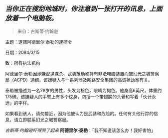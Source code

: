 ## _当你正在搜刮地城时，你注意到一张打开的讯息，上面放着一个电脑板。_

> 来自：古斯蒂·约翰逊

主题：逮捕阿德里尔·泰勒的逮捕令

日期：2084/3/15

致：所有执法机构

阿德里尔·泰勒因涉嫌密谋谋杀、武装抢劫和持有非法电脑装置而被幻光之城警察局（ACPD）通缉。该嫌疑人与一系列涉及网路安全集团的高调抢劫案有关。

泰勒被描述为一名28岁的男性，头发为棕色，眼睛为褐色。他身高6英尺，体重约175磅。该嫌疑人的手臂上有多个纹身，包括一个带翅膀的头骨和写着「伙计永远」的字样。

如果看到该人，请勿接近，因为他被认为是武装和危险的。任何有关他行踪的信息，请立即联系幻光之城警察局。

_古斯蒂·约翰逊吓得哭了起来_
**阿德里尔·泰勒**：「我不知道该怎么办！我好害怕」
